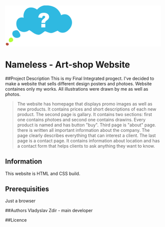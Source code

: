 
![logo](images/Nameless.svg)
# Nameless - Art-shop Website

##Project Description
This is my Final Integrated progect. I've decided to make a website that sells
different design posters and photoes. Website containes only my works. All illustrations were drawn by me as well as photos.
> The website has homepage that
displays promo images as well as new products. It contains prices and short descriptions of each new product. 
>The second page is gallary. It contains two sections: first one contains photoes and second one contains drawins. Every 
product is named and has button "buy". 
>Third page is "about" page. there is 
written all important information about the company. The page clearly describes everything that can interest a client. 
>The last page is a contact page. It contains 
information about location and has a contact form that helps clients to ask anything they want to know.  

## Information
This website is HTML and CSS build.

## Prerequisities
Just a browser

##Authors
Vladyslav Zdir - main developer 

##Licence 